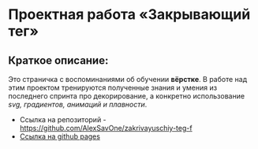 # Проектная работа «Закрывающий тег»<br>
## Краткое описание:
Это страничка с воспоминаниями об обучении **вёрстке**. В работе над этим проектом тренируются полученные знания и умения из последнего спринта про декорирование, а конкретно использование *svg, градиентов, анимаций и плавности*.<br>
+ Ссылка на репозиторий - https://github.com/AlexSavOne/zakrivayuschiy-teg-f<br>
+ [Ссылка на github pages](https://alexsavone.github.io/zakrivayuschiy-teg-f/)
